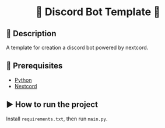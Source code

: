 # <p align="center">💾 **Discord Bot Template** 💾</p>

## 📄 **Description**
A template for creation a discord bot powered by nextcord. 

## 📕 **Prerequisites**
- [Python](https://www.python.org/)
- [Nextcord](https://github.com/nextcord/nextcord)

## ▶ **How to run the project**
Install `requirements.txt`, then run `main.py`.